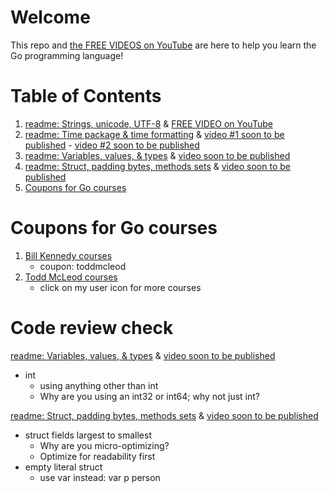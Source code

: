 # Welcome

This repo and [the FREE VIDEOS on YouTube](https://www.youtube.com/playlist?list=PLSak_q1UXfPqSyH2r5DnCXUJKIlbrLVGn) are here to help you learn the Go programming language!

# Table of Contents
1. [readme: Strings, unicode, UTF-8](/000-br-bk-go-tour/01-string-unicode-utf8/) & [FREE VIDEO on YouTube](https://www.youtube.com/watch?v=S3BHZv6OrJg)
2. [readme: Time package & time formatting](/000-br-bk-go-tour/02-time-pkg/) & [video #1 soon to be published]() - [video #2 soon to be published]() 
3. [readme: Variables, values, & types](/000-br-bk-go-tour/03-variables-01/) & [video soon to be published]()
4. [readme: Struct, padding bytes, methods sets](/000-br-bk-go-tour/04a-struct-types/) & [video soon to be published]()
5. [Coupons for Go courses](coupons-for-go-courses)

# Coupons for Go courses
1. [Bill Kennedy courses](https://courses.ardanlabs.com/order?ct=670e0200-1823-4916-8ff5-b2438450e2ce) 
    - coupon: toddmcleod
2. [Todd McLeod courses](https://www.udemy.com/course/learn-how-to-code/?referralCode=BE659D12A78B2C0DFFB0)
    - click on my user icon for more courses

# Code review check



[readme: Variables, values, & types](/000-br-bk-go-tour/03-variables-01/) & [video soon to be published]()
- int
    - using anything other than int
    - Why are you using an int32 or int64; why not just int?

[readme: Struct, padding bytes, methods sets](/000-br-bk-go-tour/04a-struct-types/) & [video soon to be published]()
- struct fields largest to smallest
    - Why are you micro-optimizing?
    - Optimize for readability first
- empty literal struct
    - use var instead: var p person
